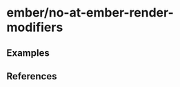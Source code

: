 # ember/no-at-ember-render-modifiers

<!-- end auto-generated rule header -->

## Examples

## References

